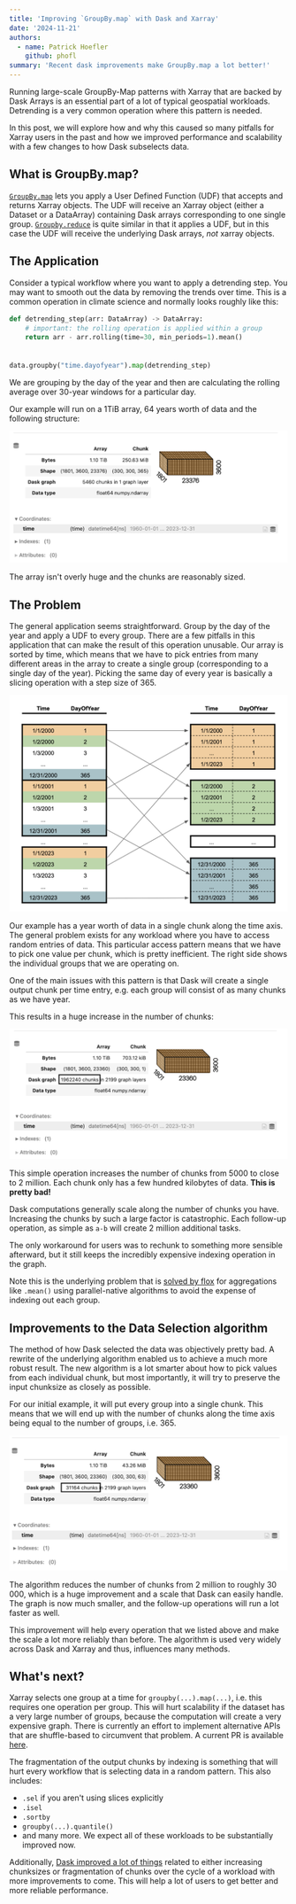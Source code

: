 ```yaml
---
title: 'Improving `GroupBy.map` with Dask and Xarray'
date: '2024-11-21'
authors:
  - name: Patrick Hoefler
    github: phofl
summary: 'Recent dask improvements make GroupBy.map a lot better!'
---
```


Running large-scale GroupBy-Map patterns with Xarray that are backed by Dask Arrays is
an essential part of a lot of typical geospatial workloads. Detrending is a very common
operation where this pattern is needed.

In this post, we will explore how and why this caused so many pitfalls for Xarray users in
the past and how we improved performance and scalability with a few changes to how Dask
subselects data.

## What is GroupBy.map?

[`GroupBy.map`](https://docs.xarray.dev/en/stable/generated/xarray.core.groupby.DatasetGroupBy.map.html) lets you apply a User Defined Function (UDF)
that accepts and returns Xarray objects. The UDF will receive an Xarray object (either a Dataset or a DataArray) containing Dask arrays corresponding to one single group.
[`Groupby.reduce`](https://docs.xarray.dev/en/stable/generated/xarray.core.groupby.DatasetGroupBy.reduce.html) is quite similar
in that it applies a UDF, but in this case the UDF will receive the underlying Dask arrays, _not_ xarray objects.

## The Application

Consider a typical workflow where you want to apply a detrending step. You may want to smooth out
the data by removing the trends over time. This is a common operation in climate science
and normally looks roughly like this:

```python
def detrending_step(arr: DataArray) -> DataArray:
    # important: the rolling operation is applied within a group
    return arr - arr.rolling(time=30, min_periods=1).mean()


data.groupby("time.dayofyear").map(detrending_step)
```

We are grouping by the day of the year and then are calculating the rolling average over
30-year windows for a particular day.

Our example will run on a 1TiB array, 64 years worth of data and the following structure:

![](input-array.png)

The array isn't overly huge and the chunks are reasonably sized.

## The Problem

The general application seems straightforward. Group by the day of the year and apply a UDF
to every group. There are a few pitfalls in this application that can make the result of
this operation unusable. Our array is sorted by time, which means that we have to pick
entries from many different areas in the array to create a single group (corresponding to a single day of the year).
Picking the same day of every year is basically a slicing operation with a step size of 365.

![](indexing-data-selection.png 'Data Selection Pattern')

Our example has a year worth of data in a single chunk along the time axis. The general problem
exists for any workload where you have to access random entries of data. This
particular access pattern means that we have to pick one value per chunk, which is pretty
inefficient. The right side shows the individual groups that we are operating on.

One of the main issues with this pattern is that Dask will create a single output chunk per time
entry, e.g. each group will consist of as many chunks as we have year.

This results in a huge increase in the number of chunks:

![](output-array-old.png)

This simple operation increases the number of chunks from 5000 to close to 2 million. Each
chunk only has a few hundred kilobytes of data. **This is pretty bad!**

Dask computations generally scale along the number of chunks you have. Increasing the chunks by such
a large factor is catastrophic. Each follow-up operation, as simple as `a-b` will create 2 million
additional tasks.

The only workaround for users was to rechunk to something more sensible afterward, but it
still keeps the incredibly expensive indexing operation in the graph.

Note this is the underlying problem that is [solved by flox](https://xarray.dev/blog/flox) for aggregations like `.mean()`
using parallel-native algorithms to avoid the expense of indexing out each group.

## Improvements to the Data Selection algorithm

The method of how Dask selected the data was objectively pretty bad.
A rewrite of the underlying algorithm enabled us to achieve a much more robust result. The new
algorithm is a lot smarter about how to pick values from each individual chunk, but most importantly,
it will try to preserve the input chunksize as closely as possible.

For our initial example, it will put every group into a single chunk. This means that we will
end up with the number of chunks along the time axis being equal to the number of groups, i.e. 365.

![](output-array-new.png)

The algorithm reduces the number of chunks from 2 million to roughly 30 000, which is a huge improvement
and a scale that Dask can easily handle. The graph is now much smaller, and the follow-up operations
will run a lot faster as well.

This improvement will help every operation that we listed above and make the scale a lot more
reliably than before. The algorithm is used very widely across Dask and Xarray and thus, influences
many methods.

## What's next?

Xarray selects one group at a time for `groupby(...).map(...)`, i.e. this requires one operation
per group. This will hurt scalability if the dataset has a very large number of groups, because
the computation will create a very expensive graph. There is currently an effort to implement alternative
APIs that are shuffle-based to circumvent that problem. A current PR is available [here](https://github.com/pydata/xarray/pull/9320).

The fragmentation of the output chunks by indexing is something that will hurt every workflow that is selecting data in a random
pattern. This also includes:

- `.sel` if you aren't using slices explicitly
- `.isel`
- `.sortby`
- `groupby(...).quantile()`
- and many more.
  We expect all of these workloads to be substantially improved now.

Additionally, [Dask improved a lot of things](https://docs.dask.org/en/stable/changelog.html#v2024-11-1) related to either increasing chunksizes or fragmentation
of chunks over the cycle of a workload with more improvements to come. This will help a lot of
users to get better and more reliable performance.
